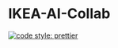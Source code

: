 # IKEA-AI-Collab

[![code style: prettier](https://img.shields.io/badge/code_style-prettier-ff69b4.svg?style=flat-square)](https://github.com/prettier/prettier)
